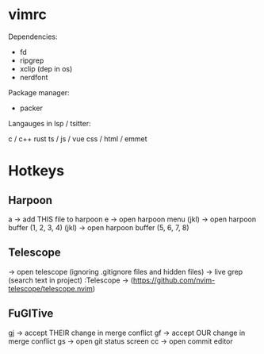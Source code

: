 # vimrc
Dependencies: 

* fd
* ripgrep
* xclip (dep in os)
* nerdfont

Package manager:

* packer

Langauges in lsp / tsitter:

c / c++
rust
ts / js / vue
css / html / emmet

# Hotkeys

## Harpoon
<Leader> a -> add THIS file to harpoon
<Leader> e -> open harpoon menu
<C-h> (jkl) -> open harpoon buffer (1, 2, 3, 4)
<C-Alt-h> (jkl) -> open harpoon buffer (5, 6, 7, 8)

## Telescope
<C-p> -> open telescope (ignoring .gitignore files and hidden files)
<C-f> -> live grep (search text in project)
:Telescope -> (https://github.com/nvim-telescope/telescope.nvim)

## FuGITive
<Leader> gj -> accept THEIR change in merge conflict
<Leader> gf -> accept OUR change in merge conflict
<Leader> gs -> open git status screen
<Leader> cc -> open commit editor
